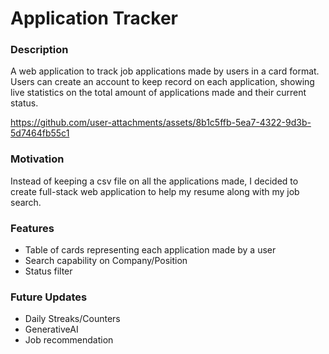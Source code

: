 # Application Tracker

### Description

A web application to track job applications made by users in a card format. Users can create an account to keep record on each application, showing live statistics on the total amount of applications made and their current status.

https://github.com/user-attachments/assets/8b1c5ffb-5ea7-4322-9d3b-5d7464fb55c1

### Motivation

Instead of keeping a csv file on all the applications made, I decided to create full-stack web application to help my resume along with my job search.

### Features

- Table of cards representing each application made by a user
- Search capability on Company/Position
- Status filter

### Future Updates

- Daily Streaks/Counters
- GenerativeAI
- Job recommendation
